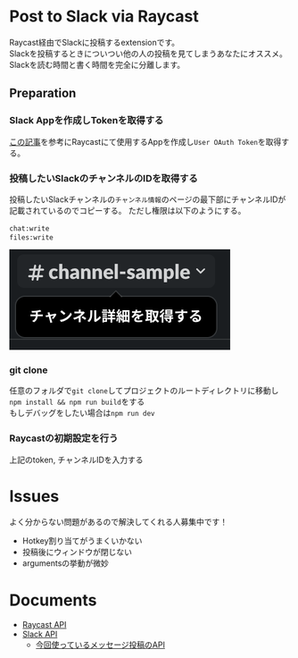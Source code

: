 # Post to Slack via Raycast

Raycast経由でSlackに投稿するextensionです。  
Slackを投稿するときについつい他の人の投稿を見てしまうあなたにオススメ。  
Slackを読む時間と書く時間を完全に分離します。

## Preparation

### Slack Appを作成しTokenを取得する

[この記事](https://zenn.dev/kou_pg_0131/articles/slack-api-post-message)を参考にRaycastにて使用するAppを作成し`User OAuth Token`を取得する。

### 投稿したいSlackのチャンネルのIDを取得する

投稿したいSlackチャンネルの`チャンネル情報`のページの最下部にチャンネルIDが記載されているのでコピーする。
ただし権限は以下のようにする。

```
chat:write
files:write
```

![](assets/readme-1.png)

### git clone

任意のフォルダで`git clone`してプロジェクトのルートディレクトリに移動し`npm install && npm run build`をする  
もしデバッグをしたい場合は`npm run dev`

### Raycastの初期設定を行う

上記のtoken, チャンネルIDを入力する

# Issues
よく分からない問題があるので解決してくれる人募集中です！

- Hotkey割り当てがうまくいかない
- 投稿後にウィンドウが閉じない
- argumentsの挙動が微妙

# Documents

- [Raycast API](https://developers.raycast.com/api-reference/)
- [Slack API](https://api.slack.com/)
    - [今回使っているメッセージ投稿のAPI](https://api.slack.com/methods/chat.postMessage)